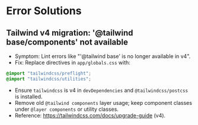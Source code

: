 # Error Solutions

## Tailwind v4 migration: '@tailwind base/components' not available
- Symptom: Lint errors like "'@tailwind base' is no longer available in v4".
- Fix: Replace directives in `app/globals.css` with:
```css
@import "tailwindcss/preflight";
@import "tailwindcss/utilities";
```
- Ensure `tailwindcss` is v4 in `devDependencies` and `@tailwindcss/postcss` is installed.
- Remove old `@tailwind components` layer usage; keep component classes under `@layer components` or utility classes.
- Reference: https://tailwindcss.com/docs/upgrade-guide (v4).
